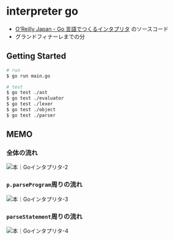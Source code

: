 # interpreter go

- [O'Reilly Japan - Go 言語でつくるインタプリタ](https://www.oreilly.co.jp/books/9784873118222/) のソースコード
- グランドフィナーレまでの分

## Getting Started

```zsh
# run
$ go run main.go

# test
$ go test ./ast
$ go test ./evaluator
$ go test ./lexer
$ go test ./object
$ go test ./parser
```

## MEMO

### 全体の流れ

![本｜Goインタプリタ-2](https://user-images.githubusercontent.com/26793088/155047624-5788f757-5028-46f3-94b4-752325657789.jpg)

### `p.parseProgram`周りの流れ

![本｜Goインタプリタ-3](https://user-images.githubusercontent.com/26793088/155047621-f09ffae1-192b-43de-9b32-1f0864ed4158.jpg)

### `parseStatement`周りの流れ

![本｜Goインタプリタ-4](https://user-images.githubusercontent.com/26793088/155047615-21a870e4-b863-4710-82b9-ac56c504da90.jpg)
